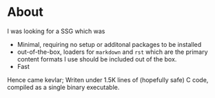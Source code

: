 # About

I was looking for a SSG which was

- Minimal, requiring no setup or additonal packages to be installed
- out-of-the-box, loaders for `markdown` and `rst` which are the primary content formats I use should be included out of the box.
- Fast

Hence came kevlar; Writen under 1.5K lines of (hopefully safe) C code, compiled as a single binary executable.

